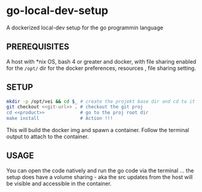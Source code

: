 # go-local-dev-setup
A dockerized local-dev setup for the go programmin language

## PREREQUISITES
A host with *nix OS, bash 4 or greater and docker, with file sharing enabled for the `/opt/` 
dir for the docker preferences, resources , file sharing setting. 


## SETUP 

```bash
mkdir -p /opt/vei && cd $_ # create the projekt base dir and cd to it
git checkout <<git-url>> . # checkout the git proj
cd <<product>>             # go to the proj root dir
make install               # Action !!!
```

This will build the docker img and spawn a container. Follow the terminal output to attach to the container.

## USAGE 
You can open the code natively and run the go code via the terminal ... the setup does have a volume sharing - aka the src updates from the host will be visible and accessible in the container.
